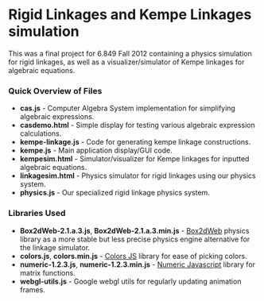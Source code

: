 # Rigid Linkages and Kempe Linkages simulation #

This was a final project for 6.849 Fall 2012 containing a physics simulation for rigid linkages, as well as a visualizer/simulator of Kempe linkages for algebraic equations.

### Quick Overview of Files ###

* **cas.js** - Computer Algebra System implementation for simplifying algebraic expressions.
* **casdemo.html** - Simple display for testing various algebraic expression calculations.
* **kempe-linkage.js** - Code for generating kempe linkage constructions.
* **kempe.js** - Main application display/GUI code.
* **kempesim.html** - Simulator/visualizer for Kempe linkages for inputted algebraic equations.
* **linkagesim.html** - Physics simulator for rigid linkages using our physics system.
* **physics.js** - Our specialized rigid linkage physics system.

### Libraries Used ###

* **Box2dWeb-2.1.a.3.js**, **Box2dWeb-2.1.a.3.min.js** - [Box2dWeb](https://code.google.com/p/box2dweb/) physics library as a more stable but less precise physics engine alternative for the linkage simulator.
* **colors.js**, **colors.min.js** - [Colors JS](https://github.com/mbjordan/Colors) library for ease of picking colors.
* **numeric-1.2.3.js**, **numeric-1.2.3.min.js** - [Numeric Javascript](http://numericjs.com/) library for matrix functions.
* **webgl-utils.js** - Google webgl utils for regularly updating animation frames.